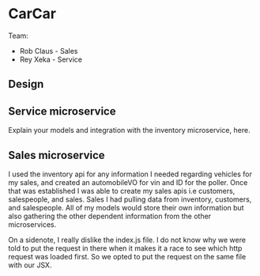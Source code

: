 # CarCar

Team:

* Rob Claus - Sales
* Rey Xeka - Service

## Design

## Service microservice

Explain your models and integration with the inventory
microservice, here.

## Sales microservice

I used the inventory api for any information I needed regarding vehicles for my sales, and created an automobileVO for vin and ID for the poller. Once that was established I was able to create my sales apis i.e customers, salespeople, and sales. Sales I had pulling data from inventory, customers, and salespeople. All of my models would store their own information but also gathering the other dependent information from the other microservices.

On a sidenote, I really dislike the index.js file. I do not know why we were told to put the request in there when it makes it a race to see which http request was loaded first. So we opted to put the request on the same file with our JSX.
